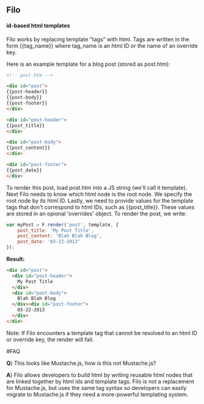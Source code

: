 ## Filo
#### id-based html templates

Filo works by replacing template "tags" with html. Tags are written in the form {{tag_name}} where tag_name is an html ID or the name of an override key.

Here is an example template for a blog post (stored as post.htm):
```html
<!-- post.htm -->

<div id="post">
{{post-header}}
{{post-body}}
{{post-footer}}
</div>

<div id="post-header">
{{post_title}}
</div>

<div id="post-body">
{{post_content}}
</div>

<div id="post-footer">
{{post_date}}
</div>
```

To render this post, load post.htm into a JS string (we'll call it template). Next Filo needs to know which html node is the root node. We specify the root node by its html ID. Lastly, we need to provide values for the template tags that don't correspond to html IDs, such as {{post_title}}. These values are stored in an opional 'overrides' object. To render the post, we write:

```Javascript  
var myPost = F.render('post', template, {
	post_title: 'My Post Title',
	post_content: 'Blah Blah Blog',
	post_date: '03-22-2013'
});
```

**Result:**
```html
<div id="post">
  <div id="post-header">
    My Post Title
  </div>
  <div id="post-body">
    Blah Blah Blog
  </div><div id="post-footer">
    03-22-2013
  </div>
</div>
```

Note: If Filo encounters a template tag that cannot be resolved to an html ID or override key, the render will fail.

#FAQ

**Q**) This looks like Mustache.js, how is this not Mustache.js?

**A**) Filo allows developers to build html by writing reusable html nodes that are linked together by html ids and template tags. Filo is not a replacement for Mustache.js, but uses the same tag syntax so developers can easily migrate to Mustache.js if they need a more-powerful templating system.  




